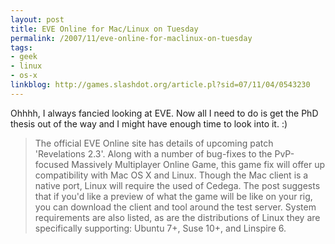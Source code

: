 ```yaml
---
layout: post
title: EVE Online for Mac/Linux on Tuesday
permalink: /2007/11/eve-online-for-maclinux-on-tuesday
tags:
- geek
- linux
- os-x
linkblog: http://games.slashdot.org/article.pl?sid=07/11/04/0543230
---
```


Ohhhh, I always fancied looking at EVE. Now all I need to do is get the PhD thesis out of the way and I
might have enough time to look into it. :)

> The official EVE Online site has details of upcoming patch 'Revelations
> 2.3'. Along with a number of bug-fixes to the PvP-focused Massively
> Multiplayer Online Game, this game fix will offer up compatibility
> with Mac OS X and Linux. Though the Mac client is a native port, Linux
> will require the used of Cedega. The post suggests that if you'd like
> a preview of what the game will be like on your rig, you can download
> the client and tool around the test server. System requirements are
> also listed, as are the distributions of Linux they are specifically
> supporting: Ubuntu 7+, Suse 10+, and Linspire 6.
